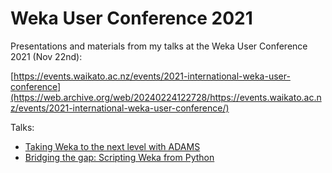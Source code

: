 # Weka User Conference 2021
Presentations and materials from my talks at the Weka User Conference 2021 (Nov 22nd):

[https://events.waikato.ac.nz/events/2021-international-weka-user-conference](https://web.archive.org/web/20240224122728/https://events.waikato.ac.nz/events/2021-international-weka-user-conference/)

Talks:

* [Taking Weka to the next level with ADAMS](adams/)
* [Bridging the gap: Scripting Weka from Python](scripting/)

